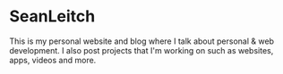 # SeanLeitch
This is my personal website and blog where I talk about personal &amp; web development.
I also post projects that I'm working on such as websites, apps, videos and more.
